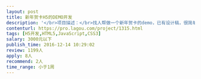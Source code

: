 ```yaml
---                
layout: post       
title: 新年贺卡H5的DEMO开发           
description: '</br>项目描述：</br>找人帮做一个新年贺卡的demo，已有设计稿，很简单的几张H5页面，不含动态效果</br></br>项目需求：</br>1.打开页面</br>2.选择贺卡模板</br>3.输入文字</br>4.上传1张图片（需要裁减到指定尺寸）</br>5.生成贺卡图片</br>6.将贺卡图保存到手机</br>'     
contenturl: https://pro.lagou.com/project/1315.html      
tags: [H5开发,HTML5,JavaScript,CSS3]            
salary: 3000元以下          
publish_time: 2016-12-14 10:29:02         
review: 1199人                   
apply: 8人                   
recommend: 2人                   
time_range: 小于1周              
---                 
```

